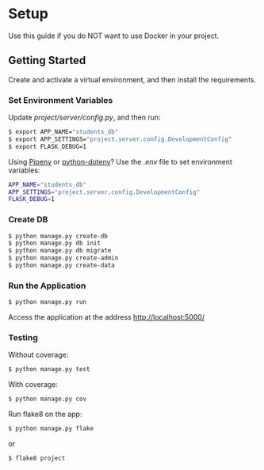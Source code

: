 # Setup

Use this guide if you do NOT want to use Docker in your project.

## Getting Started

Create and activate a virtual environment, and then install the requirements.

### Set Environment Variables

Update *project/server/config.py*, and then run:

```sh
$ export APP_NAME="students_db"
$ export APP_SETTINGS="project.server.config.DevelopmentConfig"
$ export FLASK_DEBUG=1
```

Using [Pipenv](https://docs.pipenv.org/) or [python-dotenv](https://github.com/theskumar/python-dotenv)? Use the *.env* file to set environment variables:

```sh
APP_NAME="students_db"
APP_SETTINGS="project.server.config.DevelopmentConfig"
FLASK_DEBUG=1
```

### Create DB

```sh
$ python manage.py create-db
$ python manage.py db init
$ python manage.py db migrate
$ python manage.py create-admin
$ python manage.py create-data
```

### Run the Application


```sh
$ python manage.py run
```

Access the application at the address [http://localhost:5000/](http://localhost:5000/)

### Testing

Without coverage:

```sh
$ python manage.py test
```

With coverage:

```sh
$ python manage.py cov
```

Run flake8 on the app:

```sh
$ python manage.py flake
```

or

```sh
$ flake8 project
```
